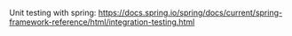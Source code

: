 Unit testing with spring: https://docs.spring.io/spring/docs/current/spring-framework-reference/html/integration-testing.html